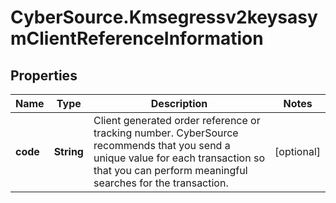# CyberSource.Kmsegressv2keysasymClientReferenceInformation

## Properties
Name | Type | Description | Notes
------------ | ------------- | ------------- | -------------
**code** | **String** | Client generated order reference or tracking number. CyberSource recommends that you send a unique value for each transaction so that you can perform meaningful searches for the transaction.  | [optional] 


